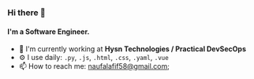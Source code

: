 ### Hi there 👋

#### I'm a Software Engineer.

- 🏢 I'm currently working at **Hysn Technologies / Practical DevSecOps**
- ⚙️ I use daily: `.py`, `.js`, `.html`, `.css`, `.yaml`, `.vue`
- 📫 How to reach me: naufalafif58@gmail.com;
